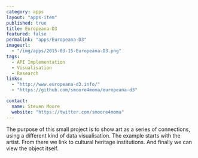 ```yaml
---
category: apps
layout: "apps-item"
published: true
title: Europeana-D3
featured: false
permalink: "apps/Europeana-D3"
imageurl: 
  - "/img/apps/2015-03-15-Europeana-D3.png"
tags: 
  - API Implementation
  - Visualisation
  - Research
links: 
  - "http://www.europeana-d3.info/"
  - "https://github.com/smoore4moma/europeana-d3"

contact: 
  name: Steven Moore
  website: "https://twitter.com/smoore4moma"
---
```

The purpose of this small project is to show art as a series of connections, using a different kind of data visualisation. The example starts with the artist. From there we link to cultural heritage institutions. And finally we can view the object itself.